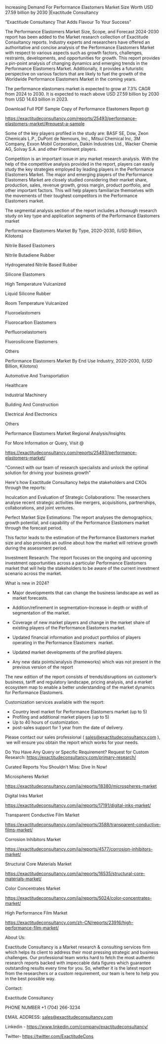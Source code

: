 Increasing Demand For Performance Elastomers Market Size Worth USD 27.59 billion by 2030 |Exactitude Consultancy

“Exactitude Consultancy That Adds Flavour To Your Success”

The Performance Elastomers Market Size, Scope, and Forecast 2024-2030 report has been added to the Market research collection of Exactitude Consultancy reports. Industry experts and researchers have offered an authoritative and concise analysis of the Performance Elastomers Market with respect to various aspects such as growth factors, challenges, restraints, developments, and opportunities for growth. This report provides a pin-point analysis of changing dynamics and emerging trends in the Performance Elastomers Market. Additionally, it provides a futuristic perspective on various factors that are likely to fuel the growth of the Worldwide Performance Elastomers Market in the coming years.

The performance elastomers market is expected to grow at 7.3% CAGR from 2024 to 2030. It is expected to reach above USD 27.59 billion by 2030 from USD 14.63 billion in 2023.

Download Full PDF Sample Copy of Performance Elastomers Report @

https://exactitudeconsultancy.com/reports/25493/performance-elastomers-market/#request-a-sample

Some of the key players profiled in the study are: BASF SE, Dow, Zeon Chemicals L.P., DuPont de Nemours, Inc., Mitsui Chemical Inc, 3M Company, Exxon Mobil Corporation, Daikin Industries Ltd., Wacker Chemie AG, Solvay S.A. and other Prominent players.

Competition is an important issue in any market research analysis. With the help of the competitive analysis provided in the report, players can easily study the key strategies employed by leading players in the Performance Elastomers Market. The major and emerging players of the Performance Elastomers Market are closely studied considering their market share, production, sales, revenue growth, gross margin, product portfolio, and other important factors. This will help players familiarize themselves with the movements of their toughest competitors in the Performance Elastomers market.

The segmental analysis section of the report includes a thorough research study on key type and application segments of the Performance Elastomers market

Performance Elastomers Market By Type, 2020-2030, (USD Billion, Kilotons)

Nitrile Based Elastomers

Nitrile Butadiene Rubber

Hydrogenated Nitrile Based Rubber

Silicone Elastomers

High Temperature Vulcanized

Liquid Silicone Rubber

Room Temperature Vulcanized

Fluoroelastomers

Fluorocarbon Elastomers

Perfluoroelastomers

Fluorosilicone Elastomers

Others

Performance Elastomers Market By End Use Industry, 2020-2030, (USD Billion, Kilotons)

Automotive And Transportation

Healthcare

Industrial Machinery

Building And Construction

Electrical And Electronics

Others

Performance Elastomers Market Regional Analysis/Insights

For More Information or Query, Visit @

https://exactitudeconsultancy.com/reports/25493/performance-elastomers-market/

“Connect with our team of research specialists and unlock the optimal solution for driving your business growth”

Here's how Exactitude Consultancy helps the stakeholders and CXOs through the reports:

Inculcation and Evaluation of Strategic Collaborations: The researchers analyse recent strategic activities like mergers, acquisitions, partnerships, collaborations, and joint ventures.

Perfect Market Size Estimations: The report analyses the demographics, growth potential, and capability of the Performance Elastomers market through the forecast period.

This factor leads to the estimation of the Performance Elastomers market size and also provides an outline about how the market will retrieve growth during the assessment period.

Investment Research: The report focuses on the ongoing and upcoming investment opportunities across a particular Performance Elastomers market that will help the stakeholders to be aware of the current investment scenario across the market.

What is new in 2024?

- Major developments that can change the business landscape as well as market forecasts.

- Addition/refinement in segmentation–Increase in depth or width of segmentation of the market.

- Coverage of new market players and change in the market share of existing players of the Performance Elastomers market.

- Updated financial information and product portfolios of players operating in the Performance Elastomers  market.

- Updated market developments of the profiled players.

- Any new data points/analysis (frameworks) which was not present in the previous version of the report

The new edition of the report consists of trends/disruptions on customer’s business, tariff and regulatory landscape, pricing analysis, and a market ecosystem map to enable a better understanding of the market dynamics for Performance Elastomers.

Customization services available with the report:

- Country level market for Performance Elastomers market (up to 5)
- Profiling and additional market players (up to 5)
- Up to 40 hours of customization.
- post-sales support for 1 year from the date of delivery.

Please contact our sales professional ( sales@exactitudeconsultancy.com ),  we will ensure you obtain the report which works for your needs.

Do You Have Any Query or Specific Requirement? Request for Custom Research: https://exactitudeconsultancy.com/primary-research/

Curated Reports You Shouldn't Miss: Dive In Now!

Microspheres Market

https://exactitudeconsultancy.com/ja/reports/18380/microspheres-market

Digital Inks Market

https://exactitudeconsultancy.com/ja/reports/17191/digital-inks-market/

Transparent Conductive Film Market

https://exactitudeconsultancy.com/ja/reports/3588/transparent-conductive-films-market/

Corrosion Inhibitors Market

https://exactitudeconsultancy.com/ja/reports/4577/corrosion-inhibitors-market/

Structural Core Materials Market

https://exactitudeconsultancy.com/ja/reports/16535/structural-core-materials-market/

Color Concentrates Market

https://exactitudeconsultancy.com/ja/reports/5024/color-concentrates-market/

High Performance Film Market

https://exactitudeconsultancy.com/zh-CN/reports/23916/high-performance-film-market/

About Us:

Exactitude Consultancy is a Market research & consulting services firm which helps its client to address their most pressing strategic and business challenges. Our professional team works hard to fetch the most authentic research reports backed with impeccable data figures which guarantee outstanding results every time for you. So, whether it is the latest report from the researchers or a custom requirement, our team is here to help you in the best possible way.

Contact:

Exactitude Consultancy

PHONE NUMBER +1 (704) 266-3234

EMAIL ADDRESS: sales@exactitudeconsultancy.com

Linkedin - https://www.linkedin.com/company/exactitudeconsultancy/

Twitter- https://twitter.com/ExactitudeCons
